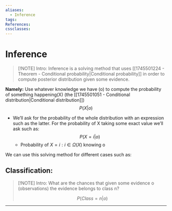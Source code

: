 ```yaml
---
aliases:
  - Inference
tags:
References:
cssclasses:
---
```

# Inference
> [!NOTE] Intro: 
> Inference is a solving method that uses [[1745501224 - Theorem - Conditional probability|Conditional probability]] in order to compute posterior distribution given some evidence. 

**Namely:** Use whatever knowledge we have (o) to compute the probability of something happening(X) (the [[1745501051 - Conditional distribution|Conditional distribution]])
$$
P(X|o)
$$
+ We’ll ask for the probability of the whole distribution with an expression such as the latter. For the probability of X taking some exact value we’ll ask such as:
$$
P(X=i|o)
$$
	+ Probability of $X=i : i \in \Omega(X)$ knowing o

We can use this solving method for different cases such as:
## Classification:

> [!NOTE] Intro: 
> What are the chances that given some evidence o (observations) the evidence belongs to class n?
> 
>$$
P(Class = n | o)
 $$



***